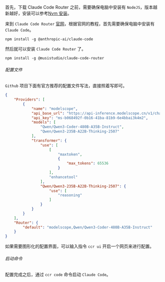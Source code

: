 首先，下载 Claude Code Router 之前，需要确保电脑中安装有 `NodeJS`，版本越新越好，安装可以参考[Nvm 安装](Nvm%20安装.md)。

来到 `Claude Code Router` [官网](https://github.com/musistudio/claude-code-router)，根据官网的教程，首先需要确保电脑中安装有 `Claude Code`。

```shell
npm install -g @anthropic-ai/claude-code
```

然后就可以安装 `Claude Code Router` 了。

```shell
npm install -g @musistudio/claude-code-router
```

###### 配置文件

`Github` 项目下面有官方推荐的配置文件写法，直接照着写即可。

```json
{
    "Providers": [
        {
            "name": "modelscope",
            "api_base_url": "https://api-inference.modelscope.cn/v1/chat/completions",
            "api_key": "ms-b068492f-0b16-41ba-81b9-6e4bbai3k4m2",
            "models": [
                "Qwen/Qwen3-Coder-480B-A35B-Instruct",
                "Qwen/Qwen3-235B-A22B-Thinking-2507"
            ],
            "transformer": {
                "use": [
                    [
                        "maxtoken",
                        {
                            "max_tokens": 65536
                        }
                    ],
                    "enhancetool"
                ],
                "Qwen/Qwen3-235B-A22B-Thinking-2507": {
                    "use": [
                        "reasoning"
                    ]
                }
            }
        }
    ],
    "Router": {
        "default": "modelscope,Qwen/Qwen3-Coder-480B-A35B-Instruct"
    }
}
```

如果需要图形化的配置界面，可以输入指令 `ccr ui` 开启一个网页来进行配置。

###### 启动命令

配置完成之后，通过 `ccr code` 命令启动 `Claude Code`。